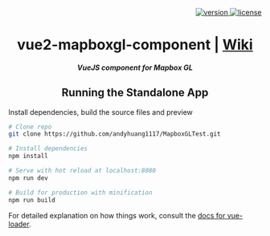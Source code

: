 <p align="right">
  <a href="https://www.npmjs.com/package/vue2-mapboxgl-component">
    <img src="https://img.shields.io/npm/v/vue2-mapboxgl-component.svg" alt="version" />
  </a>
  <a href="LICENSE.md">
    <img src="https://img.shields.io/npm/l/vue2-mapboxgl-component.svg" alt="license" />
  </a>
</p>

<h1 align="center">vue2-mapboxgl-component | <a href="https://github.com/Naimikan/vue2-mapboxgl-component/wiki">Wiki</a></h1>

<h5 align="center">VueJS component for Mapbox GL</h5>

<h2 align="center">Running the Standalone App</h2>

Install dependencies, build the source files and preview

```bash
# Clone repo
git clone https://github.com/andyhuang1117/MapboxGLTest.git

# Install dependencies
npm install

# Serve with hot reload at localhost:8080
npm run dev

# Build for production with minification
npm run build
```

For detailed explanation on how things work, consult the [docs for vue-loader](http://vuejs.github.io/vue-loader).
